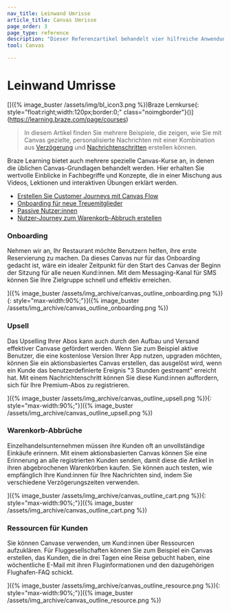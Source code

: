 ```yaml
---
nav_title: Leinwand Umrisse
article_title: Canvas Umrisse
page_order: 3
page_type: reference
description: "Dieser Referenzartikel behandelt vier hilfreiche Anwendungsfälle für Canvas."
tool: Canvas

---
```


# Leinwand Umrisse

[]({% image_buster /assets/img/bl_icon3.png %})Braze Lernkurse{: style="float:right;width:120px;border:0;" class="noimgborder"}()](https://learning.braze.com/page/courses)

> In diesem Artikel finden Sie mehrere Beispiele, die zeigen, wie Sie mit Canvas gezielte, personalisierte Nachrichten mit einer Kombination aus [Verzögerung]({{site.baseurl}}/user_guide/engagement_tools/canvas/canvas_components/delay_step/) und [Nachrichtenschritten]({{site.baseurl}}/user_guide/engagement_tools/canvas/canvas_components/message_step/) erstellen können.

Braze Learning bietet auch mehrere spezielle Canvas-Kurse an, in denen die üblichen Canvas-Grundlagen behandelt werden. Hier erhalten Sie wertvolle Einblicke in Fachbegriffe und Konzepte, die in einer Mischung aus Videos, Lektionen und interaktiven Übungen erklärt werden.

- [Erstellen Sie Customer Journeys mit Canvas Flow](https://learning.braze.com/create-customer-journeys-with-canvas-flow)
- [Onboarding für neue Treuemitglieder](https://learning.braze.com/new-loyalty-member-onboarding)
- [Passive Nutzer:innen](https://learning.braze.com/lapsing-users)
- [Nutzer-Journey zum Warenkorb-Abbruch erstellen](https://learning.braze.com/build-an-abandoned-cart-user-journey)

### Onboarding

Nehmen wir an, Ihr Restaurant möchte Benutzern helfen, ihre erste Reservierung zu machen. Da dieses Canvas nur für das Onboarding gedacht ist, wäre ein idealer Zeitpunkt für den Start des Canvas der Beginn der Sitzung für alle neuen Kund:innen. Mit dem Messaging-Kanal für SMS können Sie Ihre Zielgruppe schnell und effektiv erreichen.

]({% image_buster /assets/img_archive/canvas_outline_onboarding.png %}){: style="max-width:90%;"}]({% image_buster /assets/img_archive/canvas_outline_onboarding.png %})

### Upsell

Das Upselling Ihrer Abos kann auch durch den Aufbau und Versand effektiver Canvase gefördert werden. Wenn Sie zum Beispiel aktive Benutzer, die eine kostenlose Version Ihrer App nutzen, upgraden möchten, können Sie ein aktionsbasiertes Canvas erstellen, das ausgelöst wird, wenn ein Kunde das benutzerdefinierte Ereignis "3 Stunden gestreamt" erreicht hat. Mit einem Nachrichtenschritt können Sie diese Kund:innen auffordern, sich für Ihre Premium-Abos zu registrieren.

]({% image_buster /assets/img_archive/canvas_outline_upsell.png %}){: style="max-width:90%;"}]({% image_buster /assets/img_archive/canvas_outline_upsell.png %})

### Warenkorb-Abbrüche

Einzelhandelsunternehmen müssen ihre Kunden oft an unvollständige Einkäufe erinnern. Mit einem aktionsbasierten Canvas können Sie eine Erinnerung an alle registrierten Kunden senden, damit diese die Artikel in ihren abgebrochenen Warenkörben kaufen. Sie können auch testen, wie empfänglich Ihre Kund:innen für Ihre Nachrichten sind, indem Sie verschiedene Verzögerungszeiten verwenden.

]({% image_buster /assets/img_archive/canvas_outline_cart.png %}){: style="max-width:90%;"}]({% image_buster /assets/img_archive/canvas_outline_cart.png %})

### Ressourcen für Kunden

Sie können Canvase verwenden, um Kund:innen über Ressourcen aufzuklären. Für Fluggesellschaften können Sie zum Beispiel ein Canvas erstellen, das Kunden, die in drei Tagen eine Reise gebucht haben, eine wöchentliche E-Mail mit ihren Fluginformationen und den dazugehörigen Flughafen-FAQ schickt.

]({% image_buster /assets/img_archive/canvas_outline_resource.png %}){: style="max-width:90%;"}]({% image_buster /assets/img_archive/canvas_outline_resource.png %})
